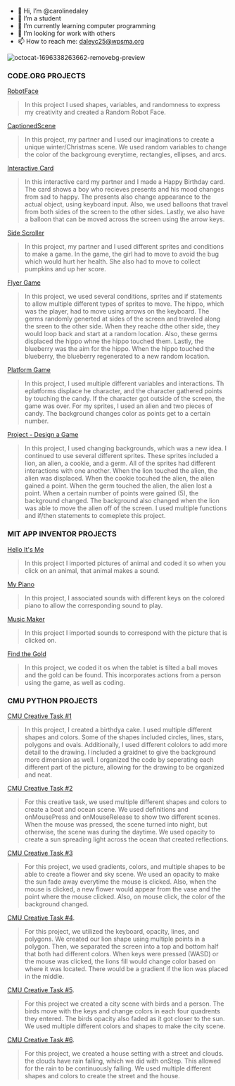 - 🔭 Hi, I’m @carolinedaley
- 🌱 I’m a student
- 👯 I’m currently learning computer programming
- 🤔 I’m looking for work with others
- 📫 How to reach me: daleyc25@wpsma.org

![octocat-1696338263662-removebg-preview](https://github.com/carolinedaley/CarolineDaley/assets/146843363/1f4b5942-7bb3-441a-a4da-567d3ba5da1d)

### CODE.ORG PROJECTS

[RobotFace](https://CarolineDaley.github.io/RobotFace/)
>In this project I used shapes, variables, and randomness to express my creativity and created a Random Robot Face. 

[CaptionedScene](https://studio.code.org/projects/gamelab/SrEECsy168MHkuKZjo2IrUDnHRigl40-JI9niJ2Os5g)
>In this project, my partner and I used our imaginations to create a unique winter/Christmas scene. We used random variables to change the color of the backgroung everytime, rectangles, ellipses, and arcs. 

[Interactive Card](https://studio.code.org/projects/gamelab/Vo0KUX6q_fi51u6RBtnpXRGNUtospT9MC54LAFhna8U/)
> In this interactive card my partner and I made a Happy Birthday card. The card shows a boy who recieves presents and his mood changes from sad to happy. The presents also change appearance to the actual object, using keyboard input. Also, we used balloons that travel from both sides of the screen to the other sides. Lastly, we also have a balloon that can be moved across the screen using the arrow keys. 

[Side Scroller](https://studio.code.org/projects/gamelab/tVX6-0qUsbbSR49L7kSqQdGy75UyIxLbfMXXPpQDsk4)
> In this project, my partner and I used different sprites and conditions to make a game. In the game, the girl had to move to avoid the bug which would hurt her health. She also had to move to collect pumpkins and up her score. 

[Flyer Game](https://studio.code.org/projects/gamelab/aZghPkpIay0TdICeS4BrRlH0bkFplv83uDNrcx3u-yY)
> In this project, we used several conditions, sprites and if statements to allow multiple different types of sprites to move. The hippo, which was the player, had to move using arrows on the keyboard. The germs randomly generted at sides of the screen and traveled along the sreen to the other side. When they reache dthe other side, they would loop back and start at a random location. Also, these germs displaced the hippo whne the hippo touched them. Lastly, the blueberry was the aim for the hippo. When the hippo touched the blueberry, the blueberry regenerated to a new random location. 

[Platform Game](https://studio.code.org/projects/gamelab/AymshRKc2_AstfhG-XqVvRUBpAY8fvb0nAtpoYvdaTo)
> In this project, I used multiple different variables and interactions. Th eplatforms displace he character, and the character gathered points by touching the candy. If the character got outside of the screen, the game was over. For my sprites, I used an alien and two pieces of candy. The background changes color as points get to a certain number. 

[Project - Design a Game](https://studio.code.org/projects/gamelab/m8Lbat-HYXCklt6wrD3MbVsFhI6_m6k5z3ugpqzJDA8)
> In this project, I used changing backgrounds, which was a new idea. I continued to use several different sprites. These sprites included a lion, an alien, a cookie, and a germ. All of the sprites had different interactions with one another. When the lion touched the alien, the alien was displaced. When the cookie tocuhed the alien, the alien gained a point. When the germ touched the alien, the alien lost a point. When a certain number of points were gained (5), the background changed. The background also changed when the lion was able to move the alien off of the screen. I used multiple functions and if/then statements to comeplete this project.


### MIT APP INVENTOR PROJECTS

[Hello It's Me](https://gallery.appinventor.mit.edu/?galleryid=ea04e304-54e6-4bdc-be48-71f30607aa63)
> In this project I imported pictures of animal and coded it so when you click on an animal, that animal makes a sound.

[My Piano](https://gallery.appinventor.mit.edu/?galleryid=2c1b0a87-ff99-458f-86e1-19a4e33bf423)
> In this project, I associated sounds with different keys on the colored piano to allow the corresponding sound to play.

[Music Maker]( https://gallery.appinventor.mit.edu/?galleryid=93b0af2c-3bc7-483d-a7f1-4a8cb5efae7b)
> In this project I imported sounds to correspond with the picture that is clicked on.

[Find the Gold](https://gallery.appinventor.mit.edu/?galleryid=61f8de15-6f64-4007-8aca-2218c08a517a)
> In this project, we coded it os when the tablet is tilted a ball moves and the gold can be found. This incorporates actions from a person using the game, as well as coding. 


### CMU PYTHON PROJECTS

[CMU Creative Task #1](https://academy.cs.cmu.edu/sharing/deepSkyBlueSnail5068)
> In this project, I created a birthdya cake. I used multiple different shapes and colors. Some of the shapes included circles, lines, stars, polygons and ovals. Additionally, I used different cololors to add more detail to the drawing. I included a graidnet to give the background more dimension as well. I organized the code by seperating each different part of the picture, allowing for the drawing to be organized and neat.

[CMU Creative Task #2](https://academy.cs.cmu.edu/sharing/antiqueWhiteEagle3373)
> For this creative task, we used multiple different shapes and colors to create a boat and ocean scene. We used definitions and onMousePress and onMouseRelease to show two different scenes. When the mouse was pressed, the scene turned into night, but otherwise, the scene was during the daytime. We used opacity to create a sun spreading light across the ocean that created reflections. 

[CMU Creative Task #3](https://academy.cs.cmu.edu/sharing/blanchedAlmondDog9620)
> For this project, we used gradients, colors, and multiple shapes to be able to create a flower and sky scene. We used an opacity to make the sun fade away everytime the mouse is clicked. Also, when the mouse is clicked, a new flower would appear from the vase and the point where the mouse clicked. Also, on mouse click, the color of the background changed.

[CMU Creative Task #4](https://academy.cs.cmu.edu/sharing/papayaWhipBird8638).
> For this project, we utilized the keyboard, opacity, lines, and polygons. We created our lion shape using multiple points in a polygon. Then, we separated the screen into a top and bottom half that both had different colors. When keys were pressed (WASD) or the mouse was clicked, the lions fill would change color based on where it was located. There would be a gradient if the lion was placed in the middle. 

[CMU Creative Task #5](https://academy.cs.cmu.edu/sharing/cornSilkSnail3234).
> For this project we created a city scene with birds and a person. The birds move with the keys and change colors in each four quadrents they entered. The birds opacity also faded as it got closer to the sun. We used multiple different colors and shapes to make the city scene. 

[CMU Creative Task #6](https://academy.cs.cmu.edu/sharing/ivoryCheetah7403).
> For this project, we created a house setting with a street and clouds. the clouds have rain falling, which we did with onStep. This allowed for the rain to be continuously falling. We used multiple different shapes and colors to create the street and the house. 




